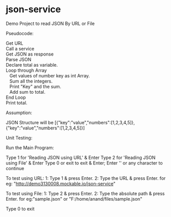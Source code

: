# json-service
Demo Project to read JSON By URL or File

Pseudocode:

Get URL</br>
Call a service</br>
Get JSON as response</br>
Parse JSON</br>
Declare total as variable.</br>
Loop through Array</br>
&nbsp;&nbsp;&nbsp;Get values of number key as int Array.</br>
&nbsp;&nbsp;&nbsp;Sum all the integers.</br>
&nbsp;&nbsp;&nbsp;Print "Key" and the sum.</br>
&nbsp;&nbsp;&nbsp;Add sum to total.</br>
End Loop</br>
Print total.</br>

Assumption: 

JSON Structure will be [{"key":"value","numbers":[1,2,3,4,5]}, {"key":"value","numbers":[1,2,3,4,5]}]

Unit Testing:

Run the Main Program:

Type 1 for 'Reading JSON using URL' & Enter 
Type 2 for 'Reading JSON using File' & Enter 
Type 0 or exit to exit & Enter;
Enter '' or any character to continue

To test using URL:
1: Type 1 & press Enter.
2: Type the URL & press Enter.
   for eg: "http://demo3130008.mockable.io/json-service"

To test using File:
1: Type 2 & press Enter.
2: Type the absolute path & press Enter.
   for eg:"sample.json" or "F:/home/anand/files/sample.json"

Type 0 to exit

